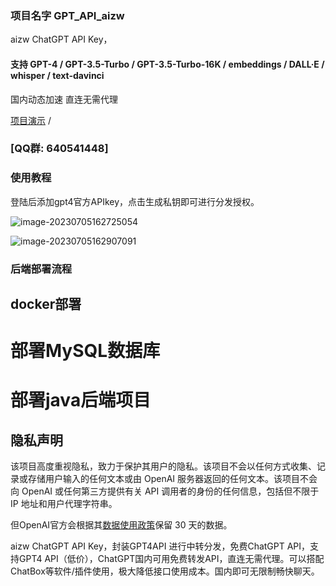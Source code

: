 ### 项目名字 GPT_API_aizw

aizw ChatGPT API Key，

#### 支持 **GPT-4** / GPT-3.5-Turbo / GPT-3.5-Turbo-16K / embeddings / DALL·E / whisper / text-davinci

国内动态加速 直连无需代理

[项目演示](https://aizw.io/) / 

### [QQ群: 640541448]

### 使用教程

登陆后添加gpt4官方APIkey，点击生成私钥即可进行分发授权。

![image-20230705162725054](C:\Users\49607\AppData\Roaming\Typora\typora-user-images\image-20230705162725054.png)

![image-20230705162907091](C:\Users\49607\AppData\Roaming\Typora\typora-user-images\image-20230705162907091.png)


### 后端部署流程
## docker部署
# 部署MySQL数据库

# 部署java后端项目






## 隐私声明

该项目高度重视隐私，致力于保护其用户的隐私。该项目不会以任何方式收集、记录或存储用户输入的任何文本或由 OpenAI 服务器返回的任何文本。该项目不会向 OpenAI 或任何第三方提供有关 API 调用者的身份的任何信息，包括但不限于 IP 地址和用户代理字符串。

但OpenAI官方会根据其[数据使用政策](https://platform.openai.com/docs/data-usage-policies)保留 30 天的数据。

aizw ChatGPT API Key，封装GPT4API 进行中转分发，免费ChatGPT API，支持GPT4 API（低价），ChatGPT国内可用免费转发API，直连无需代理。可以搭配ChatBox等软件/插件使用，极大降低接口使用成本。国内即可无限制畅快聊天。
